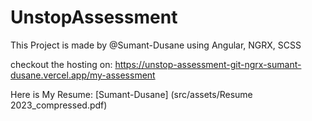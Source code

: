 # UnstopAssessment

This Project is made by @Sumant-Dusane using Angular, NGRX, SCSS 

checkout the hosting on: https://unstop-assessment-git-ngrx-sumant-dusane.vercel.app/my-assessment

Here is My Resume: [Sumant-Dusane] (src/assets/Resume 2023_compressed.pdf) 
